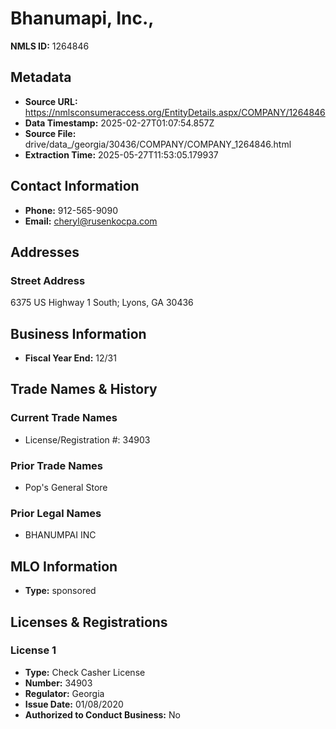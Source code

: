 # Bhanumapi, Inc.,

**NMLS ID:** 1264846

## Metadata
- **Source URL:** https://nmlsconsumeraccess.org/EntityDetails.aspx/COMPANY/1264846
- **Data Timestamp:** 2025-02-27T01:07:54.857Z
- **Source File:** drive/data_/georgia/30436/COMPANY/COMPANY_1264846.html
- **Extraction Time:** 2025-05-27T11:53:05.179937

## Contact Information
- **Phone:** 912-565-9090
- **Email:** cheryl@rusenkocpa.com

## Addresses
### Street Address
6375 US Highway 1 South; Lyons, GA 30436

## Business Information
- **Fiscal Year End:** 12/31

## Trade Names & History
### Current Trade Names
- License/Registration #: 34903

### Prior Trade Names
- Pop's General Store

### Prior Legal Names
- BHANUMPAI INC

## MLO Information
- **Type:** sponsored

## Licenses & Registrations

### License 1
- **Type:** Check Casher License
- **Number:** 34903
- **Regulator:** Georgia
- **Issue Date:** 01/08/2020
- **Authorized to Conduct Business:** No
